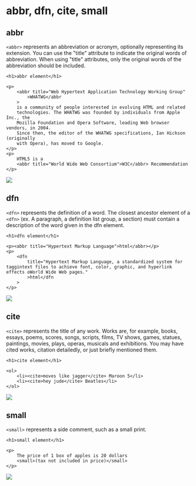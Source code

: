 # abbr, dfn, cite, small

## abbr

`<abbr>` represents an abbreviation or acronym, optionally representing its extension. You can use the "title" attribute to indicate the original words of abbreviation. When using "title" attributes, only the original words of the abbreviation should be included.

```markup
<h1>abbr element</h1>

<p>
    <abbr title="Web Hypertext Application Technology Working Group"
        >WHATWG</abbr
    >
    is a community of people interested in evolving HTML and related
    technologies. The WHATWG was founded by individuals from Apple Inc., the
    Mozilla Foundation and Opera Software, leading Web browser vendors, in 2004.
    Since then, the editor of the WHATWG specifications, Ian Hickson (originally
    with Opera), has moved to Google.
</p>
<p>
    HTML5 is a
    <abbr title="World Wide Web Consortium">W3C</abbr> Recommendation
</p>
```

![](https://i.postimg.cc/QdJqxxc9/abbr.png)



## dfn

`<dfn>` represents the definition of a word. The closest ancestor element of a `<dfn>` \(ex. A paragraph, a definition list group, a section\) must contain a description of the word given in the dfn element.

```markup
<h1>dfn element</h1>

<p><abbr title="Hypertext Markup Language">html</abbr></p>
<p>
    <dfn
        title="Hypertext Markup Language, a standardized system for taggintext files to achieve font, color, graphic, and hyperlink effects oWorld Wide Web pages."
        >html</dfn
    >
</p>
```

![](https://i.postimg.cc/0ykwnGJj/dfn.png)

## cite

`<cite>` represents the title of any work. Works are, for example, books, essays, poems, scores, songs, scripts, films, TV shows, games, statues, paintings, movies, plays, operas, musicals and exhibitions. You may have cited works, citation detailedly, or just briefly mentioned them.

```markup
<h1>cite element</h1>

<ol>
    <li><cite>moves like jagger</cite> Maroon 5</li>
    <li><cite>hey jude</cite> Beatles</li>
</ol>
```

![](https://i.postimg.cc/hPFwXvQp/cite.png)



## small

`<small>` represents a side comment, such as a small print.

```markup
<h1>small element</h1>

<p>
    The price of 1 box of apples is 20 dollars
    <small>(tax not included in price)</small>
</p>
```

![](https://i.postimg.cc/xTxzsJGP/small.png)

